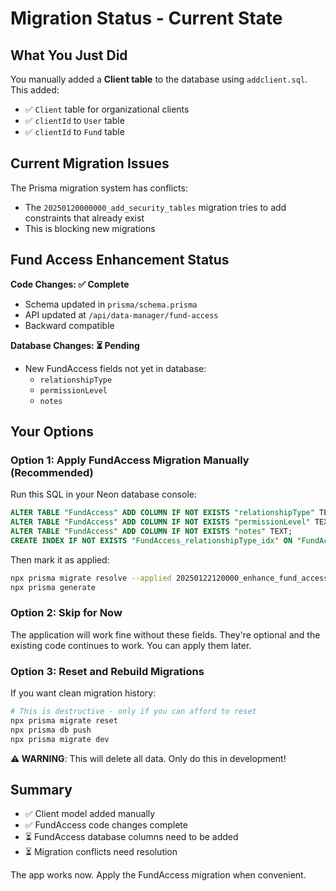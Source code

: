 # Migration Status - Current State

## What You Just Did

You manually added a **Client table** to the database using `addclient.sql`. This added:
- ✅ `Client` table for organizational clients
- ✅ `clientId` to `User` table
- ✅ `clientId` to `Fund` table

## Current Migration Issues

The Prisma migration system has conflicts:
- The `20250120000000_add_security_tables` migration tries to add constraints that already exist
- This is blocking new migrations

## Fund Access Enhancement Status

**Code Changes: ✅ Complete**
- Schema updated in `prisma/schema.prisma`
- API updated at `/api/data-manager/fund-access`
- Backward compatible

**Database Changes: ⏳ Pending**
- New FundAccess fields not yet in database:
  - `relationshipType`
  - `permissionLevel`
  - `notes`

## Your Options

### Option 1: Apply FundAccess Migration Manually (Recommended)

Run this SQL in your Neon database console:

```sql
ALTER TABLE "FundAccess" ADD COLUMN IF NOT EXISTS "relationshipType" TEXT;
ALTER TABLE "FundAccess" ADD COLUMN IF NOT EXISTS "permissionLevel" TEXT DEFAULT 'READ_ONLY';
ALTER TABLE "FundAccess" ADD COLUMN IF NOT EXISTS "notes" TEXT;
CREATE INDEX IF NOT EXISTS "FundAccess_relationshipType_idx" ON "FundAccess"("relationshipType");
```

Then mark it as applied:
```bash
npx prisma migrate resolve --applied 20250122120000_enhance_fund_access
npx prisma generate
```

### Option 2: Skip for Now

The application will work fine without these fields. They're optional and the existing code continues to work. You can apply them later.

### Option 3: Reset and Rebuild Migrations

If you want clean migration history:

```bash
# This is destructive - only if you can afford to reset
npx prisma migrate reset
npx prisma db push
npx prisma migrate dev
```

**⚠️ WARNING**: This will delete all data. Only do this in development!

## Summary

- ✅ Client model added manually
- ✅ FundAccess code changes complete
- ⏳ FundAccess database columns need to be added
- ⏳ Migration conflicts need resolution

The app works now. Apply the FundAccess migration when convenient.






